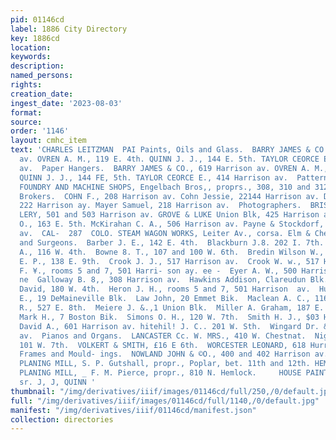 ```yaml
---
pid: 01146cd
label: 1886 City Directory
key: 1886cd
location: 
keywords: 
description: 
named_persons: 
rights: 
creation_date: 
ingest_date: '2023-08-03'
format: 
source: 
order: '1146'
layout: cmhc_item
text: 'CHARLES LEITZMAN  PAI Paints, Oils and Glass.  BARRY JAMES & CO., 619 Harrigon
  av. OVREN A. M., 119 E. 4th. QUINN J. J., 144 E. 5th. TAYLOR CEORCE E., 414 Harrison
  av.  Paper Hangers.  BARRY JAMES & CO., 619 Harrison av. OVREN A. M., 119 BE. 4th.
  QUINN J. J., 144 FE, 5th. TAYLOR CEORCE E., 414 Harrison av.  Pattern Makers.  EAGLE
  FOUNDRY AND MACHINE SHOPS, Engelbach Bros,, proprs., 308, 310 and 312 8. Leiter.  Pawn
  Brokers.  COHN F., 208 Harrison av. Cohn Jessie, 22144 Harrison av. Davies Benjamin,
  222 Harrison ay. Mayer Samuel, 218 Harrison av.  Photographers.  BRISBOIS PHOTOGRAPH
  LERY, 501 and 503 Harrison av. GROVE & LUKE Union Blk, 425 Harrison av. Luke W.
  O., 163 E. 5th. McKirahan C. A., 506 Harrison av. Payne & Stockdorf, 613 Harrison
  av.  CAL-  287  COLO. STEAM WAGON WORKS, Leiter Av., corsa. Elm & Chestnut  PLA  Physicians
  and Surgeons.  Barber J. E., 142 E. 4th.  Blackburn J.8. 202 I. 7th.  Bosanko 8.
  A., 116 W. 4th.  Bowne 8. T., 107 and 100 W. 6th.  Bredin Wilson W., 3 Boston Bik.  Crispell
  E. P., 138 E. 9th.  Crook J. J., 517 Harrison av.  Crook W. w., 517 Harrison av.  D''Avignon
  F. ¥., rooms 5 and 7, 501 Harri- son ay. ee -  Eyer A. W., 500 Harrison ay. ~~~
  ne  Galloway B. 8,, 308 Harrison av.  Hawkins Addison, Clareudun Blk.  Heimberger
  David, 180 W. 4th.  Heron J. H., rooms 5 and 7, 501 Harrison  av.  Hughes Philip
  E., 19 DeMaineville Blk.  Law John, 20 Emmet Bik.  Maclean A. C., 116 W. 4th.  McDonald
  R., 527 E. 8th.  Meiere J. &.,1 Union Blk.  Miller A. Graham, 187 E. 4th.  Sears
  Mark H., 7 Boston Bik.  Simons O. H., 120 W. 7th.  Smith H. J., $03 Harrison av.  Sykes
  David A., 601 Harrison av. hitehil! J. C.. 201 W. Sth.  Wingard Dr. & Co., 309 Harrison
  av.  Pianos and Organs.  LANCASTER Cc. W. MRS., 410 W. Chestnat.  Nigley W. O.,
  101 W. 7th.  VOLKERT & SMITH, £16 E 6th.  WORCESTER LEONARD, 618 Hurrisgon av.  Pictures,
  Frames and Mould- ings.  NOWLAND JOHN & ©O., 400 and 402 Harrison av.  Planing Mills.  CHICACO
  PLANING MILL, S. P. Gutshall, propr., Poplar, bet. 11th and 12th. HEMLOCK STREET
  PLANING MILL, _ F. M. Pierce, propr., 810 N. Hemlock.     HOUSE PAINTING, zasr eters
  sr. J, J, QUINN '
thumbnail: "/img/derivatives/iiif/images/01146cd/full/250,/0/default.jpg"
full: "/img/derivatives/iiif/images/01146cd/full/1140,/0/default.jpg"
manifest: "/img/derivatives/iiif/01146cd/manifest.json"
collection: directories
---
```

